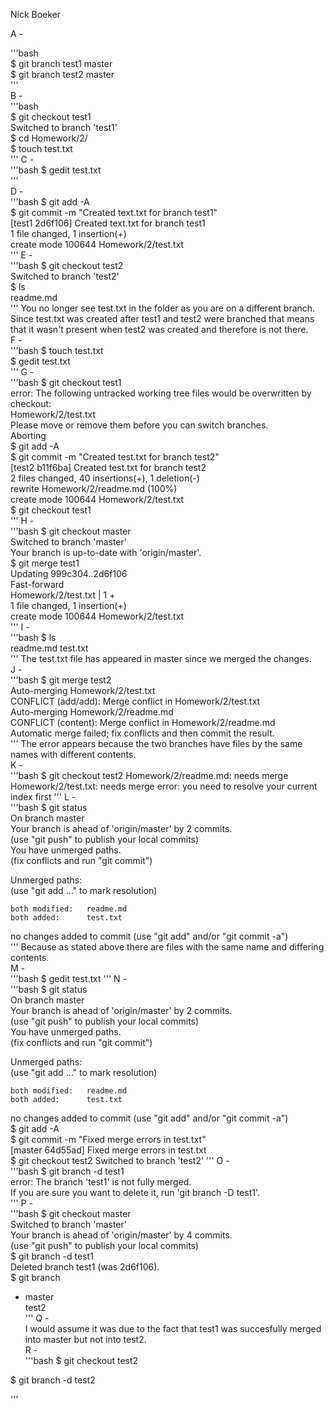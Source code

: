 Nick Boeker  

A -  

'''bash  
$ git branch test1 master  
$ git branch test2 master  
'''  
B -  
'''bash  
$ git checkout test1  
Switched to branch 'test1'  
$ cd Homework/2/  
$ touch test.txt  
'''
C -  
'''bash
$ gedit test.txt  
'''  
D -  
'''bash
$ git add -A  
$ git commit -m "Created text.txt for branch test1"  
[test1 2d6f106] Created text.txt for branch test1  
 1 file changed, 1 insertion(+)  
 create mode 100644 Homework/2/test.txt  
'''
E -  
'''bash
$ git checkout test2  
Switched to branch 'test2'  
$ ls  
readme.md  
'''
You no longer see test.txt in the folder as you are on a different branch. Since test.txt was created after test1 and test2 were branched that means that it wasn't present when test2 was created and therefore is not there.  
F -  
'''bash
$ touch test.txt  
$ gedit test.txt  
'''
G -  
'''bash
$ git checkout test1  
error: The following untracked working tree files would be overwritten by checkout:  
	Homework/2/test.txt  
Please move or remove them before you can switch branches.  
Aborting  
$ git add -A  
$ git commit -m "Created test.txt for branch test2"  
[test2 b11f6ba] Created test.txt for branch test2  
 2 files changed, 40 insertions(+), 1 deletion(-)  
 rewrite Homework/2/readme.md (100%)  
 create mode 100644 Homework/2/test.txt  
$ git checkout test1  
'''
H -  
'''bash
$ git checkout master  
Switched to branch 'master'  
Your branch is up-to-date with 'origin/master'.  
$ git merge test1  
Updating 999c304..2d6f106  
Fast-forward  
 Homework/2/test.txt | 1 +  
 1 file changed, 1 insertion(+)  
 create mode 100644 Homework/2/test.txt  
'''
I -  
'''bash
$ ls  
readme.md  test.txt  
'''
The test.txt file has appeared in master since we merged the changes.  
J -  
'''bash
$ git merge test2  
Auto-merging Homework/2/test.txt  
CONFLICT (add/add): Merge conflict in Homework/2/test.txt  
Auto-merging Homework/2/readme.md  
CONFLICT (content): Merge conflict in Homework/2/readme.md  
Automatic merge failed; fix conflicts and then commit the result.  
'''
The error appears because the two branches have files by the same names with different contents.  
K -  
'''bash
$ git checkout test2
Homework/2/readme.md: needs merge
Homework/2/test.txt: needs merge
error: you need to resolve your current index first
'''
L -  
'''bash
$ git status  
On branch master  
Your branch is ahead of 'origin/master' by 2 commits.  
  (use "git push" to publish your local commits)  
You have unmerged paths.  
  (fix conflicts and run "git commit")  

Unmerged paths:  
  (use "git add <file>..." to mark resolution)  

	both modified:   readme.md  
	both added:      test.txt  

no changes added to commit (use "git add" and/or "git commit -a")  
'''
Because as stated above there are files with the same name and differing contents.  
M -  
'''bash
$ gedit test.txt
'''
N -  
'''bash
$ git status  
On branch master  
Your branch is ahead of 'origin/master' by 2 commits.  
  (use "git push" to publish your local commits)  
You have unmerged paths.  
  (fix conflicts and run "git commit")  

Unmerged paths:  
  (use "git add <file>..." to mark resolution)  

	both modified:   readme.md  
	both added:      test.txt  

no changes added to commit (use "git add" and/or "git commit -a")  
$ git add -A  
$ git commit -m "Fixed merge errors in test.txt"  
[master 64d55ad] Fixed merge errors in test.txt  
$ git checkout test2
Switched to branch 'test2'
'''
O -  
'''bash
$ git branch -d test1  
error: The branch 'test1' is not fully merged.  
If you are sure you want to delete it, run 'git branch -D test1'.  
'''
P -  
'''bash
$ git checkout master  
Switched to branch 'master'  
Your branch is ahead of 'origin/master' by 4 commits.  
  (use "git push" to publish your local commits)  
$ git branch -d test1  
Deleted branch test1 (was 2d6f106).  
$ git branch  
* master  
  test2  
'''
Q -  
I would assume it was due to the fact that test1 was succesfully merged into master but not into test2.  
R -  
'''bash
$ git checkout test2  

$ git branch -d test2  

'''

